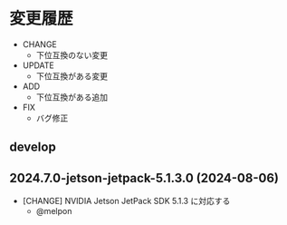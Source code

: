 # 変更履歴

- CHANGE
  - 下位互換のない変更
- UPDATE
  - 下位互換がある変更
- ADD
  - 下位互換がある追加
- FIX
  - バグ修正

## develop

## 2024.7.0-jetson-jetpack-5.1.3.0 (2024-08-06)

- [CHANGE] NVIDIA Jetson JetPack SDK 5.1.3 に対応する
  - @melpon
